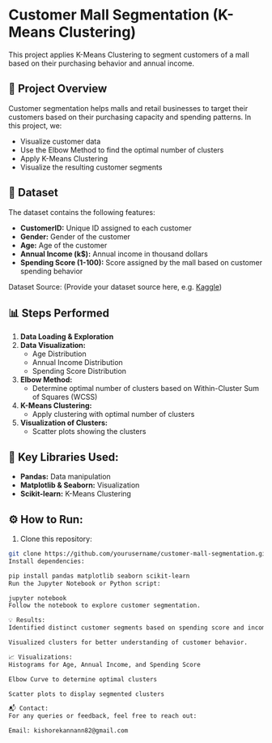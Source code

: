 # Customer Mall Segmentation (K-Means Clustering)

This project applies K-Means Clustering to segment customers of a mall based on their purchasing behavior and annual income.

## 📌 Project Overview

Customer segmentation helps malls and retail businesses to target their customers based on their purchasing capacity and spending patterns. In this project, we:

- Visualize customer data
- Use the Elbow Method to find the optimal number of clusters
- Apply K-Means Clustering
- Visualize the resulting customer segments

## 📝 Dataset

The dataset contains the following features:
- **CustomerID:** Unique ID assigned to each customer
- **Gender:** Gender of the customer
- **Age:** Age of the customer
- **Annual Income (k$):** Annual income in thousand dollars
- **Spending Score (1-100):** Score assigned by the mall based on customer spending behavior

Dataset Source: (Provide your dataset source here, e.g. [Kaggle](https://www.kaggle.com/vjchoudhary7/customer-segmentation-tutorial-in-python))

## 📊 Steps Performed

1. **Data Loading & Exploration**
2. **Data Visualization:**
   - Age Distribution
   - Annual Income Distribution
   - Spending Score Distribution
3. **Elbow Method:**
   - Determine optimal number of clusters based on Within-Cluster Sum of Squares (WCSS)
4. **K-Means Clustering:**
   - Apply clustering with optimal number of clusters
5. **Visualization of Clusters:**
   - Scatter plots showing the clusters

## 📌 Key Libraries Used:
- **Pandas:** Data manipulation
- **Matplotlib & Seaborn:** Visualization
- **Scikit-learn:** K-Means Clustering

## ⚙️ How to Run:
1. Clone this repository:
```bash
git clone https://github.com/yourusername/customer-mall-segmentation.git
Install dependencies:

pip install pandas matplotlib seaborn scikit-learn
Run the Jupyter Notebook or Python script:

jupyter notebook
Follow the notebook to explore customer segmentation.

💡 Results:
Identified distinct customer segments based on spending score and income.

Visualized clusters for better understanding of customer behavior.

📈 Visualizations:
Histograms for Age, Annual Income, and Spending Score

Elbow Curve to determine optimal clusters

Scatter plots to display segmented clusters

📬 Contact:
For any queries or feedback, feel free to reach out:

Email: kishorekannann82@gmail.com
